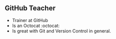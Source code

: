 ## GitHub Teacher
- Trainer at GitHub
- Is an Octocat :octocat:
- Is great with Git and Version Control in general.
